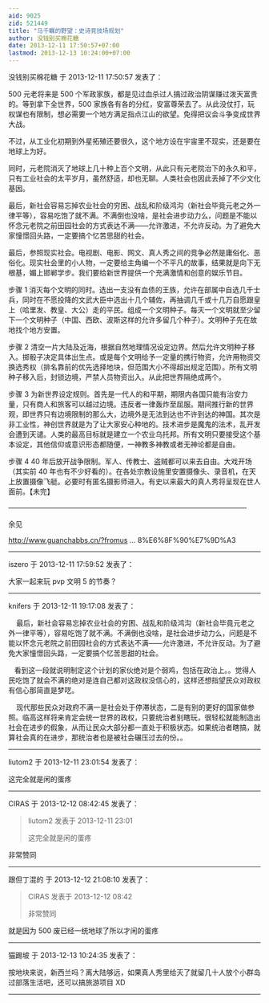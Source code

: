 ```yaml
---
aid: 9025
zid: 521449
title: "马千瞩的野望：史诗竞技场规划"
author: 没钱别买棉花糖
date: 2013-12-11 17:50:57+07:00
lastmod: 2013-12-13 10:24:00+07:00
---
```


没钱别买棉花糖 于 2013-12-11 17:50:57 发表了：

500 元老将来是 500 个军政家族，都是见过血杀过人搞过政治阴谋赚过泼天富贵的。等到拿下全世界，500 家族各有各的分红，安富尊荣去了。从此没仗打，玩权谋也有限制，想必需要一个地方满足指点江山的欲望。免得把议会斗争变成世界大战。

不过，从工业化初期到外星拓殖还要很久，这个地方设在宇宙里不现实，还是要在地球上为好。

同时，元老院消灭了地球上几十种上百个文明，从此只有元老院治下的永久和平，只有工业社会的太平岁月，虽然舒适，却也无聊。人类社会也因此丢掉了不少文化基因。

最后，新社会容易忘掉农业社会的穷困、战乱和阶级鸿沟（新社会毕竟元老之外一律平等），容易吃饱了就不满。不满倒也没啥，是社会进步动力么，问题是不能以怀念元老院之前田园社会的方式表达不满——允许激进，不允许反动。为了避免大家憧憬回头路，一定要搞个忆苦思甜的社会。

最后，参照现实社会。电视剧、电影、网文、真人秀之间的竞争必然是庸俗化、恶俗化。现实社会里的小人物，一定要给主角编一个不平凡的故事，结果就是向下无根基，媚上邯郸学步。我们要给新世界提供一个充满激情和创意的娱乐节目。

步骤 1 消灭每个文明的同时。选出一支没有血债的王族，允许在部属中自选几千士兵，同时在不愿投降的文武大臣中选出十几个辅佐，再抽调几千或十几万自愿跟皇上（哈里发、教皇、大公）走的平民。组成一个文明种子。每灭一个文明就至少留下一个文明种子（中国、西欧、波斯这样的允许多留几个种子）。文明种子先在故地找个地方安置。

步骤 2 清空一片大陆及近海，根据自然地理情况设定边界。然后允许文明种子移入。掷骰子决定具体出生点。或是每个文明给予一定量的携行物资，允许用物资交换选秀权（排名靠前的优先选择地块，但范围大小不得超出规定范围）。所有文明种子移入后，封锁边境，严禁人员物资出入。从此把世界隔绝成两个。

步骤 3 为新世界设定规则。首先是一代人的和平期，期限内各国只能有治安力量，只有商人和旅客可以越过边境。违反者一律轰炸至屈服。期间推行新的世界观，即世界只有边境限制的那么大，边境外是无法到达也不许到达的神国。其次是非工业性，神创世界就是为了让大家安心种地的。技术进步是魔鬼的法术，乱开发会遭到天谴。人类的最高目标就是建立一个农业乌托邦。所有文明只要接受这个基本设定，其他信仰或意识形态都随便，一神教多神教或者无神论都是自由。

步骤 4 40 年后放开战争限制。军人、传教士、盗贼都可以来去自由。大戏开场（其实前 40 年也有不少好看的）。在各处宗教设施里安置摄像头、录音机，在天上放置摄像飞艇。必要时有匿名摄影师进入。有史以来最大的真人秀将呈现在世人面前。【未完】

——————————————————————————————————

余见

http://www.guanchabbs.cn/?fromus ... 8%E6%8F%90%E7%9D%A3

---

iszero 于 2013-12-11 17:59:52 发表了：

大家一起来玩 pvp 文明 5 的节奏？

---

knifers 于 2013-12-11 19:17:08 发表了：

&nbsp; &nbsp; 最后，新社会容易忘掉农业社会的穷困、战乱和阶级鸿沟（新社会毕竟元老之外一律平等），容易吃饱了就不满。不满倒也没啥，是社会进步动力么，问题是不能以怀念元老院之前田园社会的方式表达不满——允许激进，不允许反动。为了避免大家憧憬回头路，一定要搞个忆苦思甜的社会。

&nbsp; &nbsp;看到这一段就说明制定这个计划的家伙绝对是个弱鸡，包括在政治上。。觉得人民吃饱了就会不满的绝对是连自己都对这政权没信心的，这样还想指望民众对政权有信心那简直是梦呓。

&nbsp; &nbsp; 现代那些民众对政府不满一是社会处于停滞状态，二是有别的更好的国家做参照。临高这样将来肯定会统一世界的政权，只要统治者别瞎玩，很轻松就能制造出社会在进步的假象，从而让民众大部分都一直处于积极状态。如果统治者瞎搞，就算社会真的在进步，那统治者也是被社会碾压过去的份。。

---

liutom2 于 2013-12-11 23:01:54 发表了：

这完全就是闲的蛋疼

---

CIRAS 于 2013-12-12 08:42:45 发表了：

> liutom2 发表于 2013-12-11 23:01
>
> 这完全就是闲的蛋疼

非常赞同

---

跟但丁混的 于 2013-12-12 21:08:10 发表了：

> CIRAS 发表于 2013-12-12 08:42
>
> 非常赞同

就是因为 500 废已经一统地球了所以才闲的蛋疼

---

猫踢坡 于 2013-12-13 10:24:35 发表了：

按地块来说，新西兰吗？离大陆够远，如果真人秀里给灭了就留几十人放个小群岛过部落生活吧，还可以搞旅游项目 XD

---

